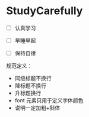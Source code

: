 # StudyCarefully

- [ ] 认真学习
- [ ] 早睡早起
- [ ] 保持自律



规范定义：

- 同级标题不换行
- 降标题不换行
- 升标题换行
- font 元素只用于定义字体颜色
- 说明一定加粗+斜体
